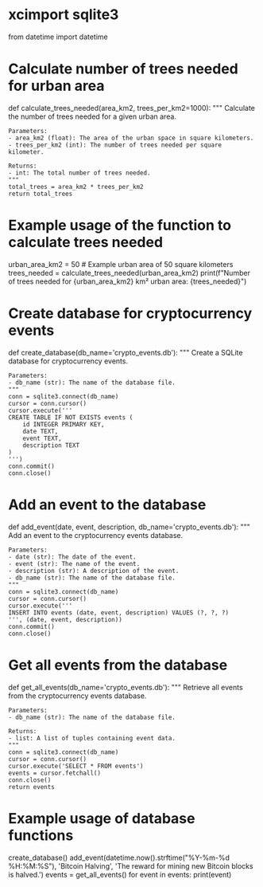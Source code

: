# xcimport sqlite3
from datetime import datetime

# Calculate number of trees needed for urban area
def calculate_trees_needed(area_km2, trees_per_km2=1000):
    """
    Calculate the number of trees needed for a given urban area.

    Parameters:
    - area_km2 (float): The area of the urban space in square kilometers.
    - trees_per_km2 (int): The number of trees needed per square kilometer.

    Returns:
    - int: The total number of trees needed.
    """
    total_trees = area_km2 * trees_per_km2
    return total_trees

# Example usage of the function to calculate trees needed
urban_area_km2 = 50  # Example urban area of 50 square kilometers
trees_needed = calculate_trees_needed(urban_area_km2)
print(f"Number of trees needed for {urban_area_km2} km² urban area: {trees_needed}")

# Create database for cryptocurrency events
def create_database(db_name='crypto_events.db'):
    """
    Create a SQLite database for cryptocurrency events.

    Parameters:
    - db_name (str): The name of the database file.
    """
    conn = sqlite3.connect(db_name)
    cursor = conn.cursor()
    cursor.execute('''
    CREATE TABLE IF NOT EXISTS events (
        id INTEGER PRIMARY KEY,
        date TEXT,
        event TEXT,
        description TEXT
    )
    ''')
    conn.commit()
    conn.close()

# Add an event to the database
def add_event(date, event, description, db_name='crypto_events.db'):
    """
    Add an event to the cryptocurrency events database.

    Parameters:
    - date (str): The date of the event.
    - event (str): The name of the event.
    - description (str): A description of the event.
    - db_name (str): The name of the database file.
    """
    conn = sqlite3.connect(db_name)
    cursor = conn.cursor()
    cursor.execute('''
    INSERT INTO events (date, event, description) VALUES (?, ?, ?)
    ''', (date, event, description))
    conn.commit()
    conn.close()

# Get all events from the database
def get_all_events(db_name='crypto_events.db'):
    """
    Retrieve all events from the cryptocurrency events database.

    Parameters:
    - db_name (str): The name of the database file.

    Returns:
    - list: A list of tuples containing event data.
    """
    conn = sqlite3.connect(db_name)
    cursor = conn.cursor()
    cursor.execute('SELECT * FROM events')
    events = cursor.fetchall()
    conn.close()
    return events

# Example usage of database functions
create_database()
add_event(datetime.now().strftime("%Y-%m-%d %H:%M:%S"), 'Bitcoin Halving', 'The reward for mining new Bitcoin blocks is halved.')
events = get_all_events()
for event in events:
    print(event)
